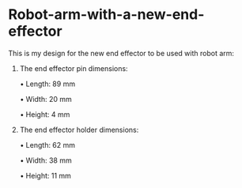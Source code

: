 # Robot-arm-with-a-new-end-effector
This is my design for the new end effector to be used with robot arm:

1.	The end effector pin dimensions:

      •	Length: 89 mm 

      •	Width: 20 mm

      •	Height: 4 mm

2.	The end effector holder dimensions:

      •	Length: 62 mm 

      •	Width: 38 mm

      •	Height: 11 mm

